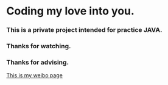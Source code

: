 # Coding my love into you.
### This is a private project intended for practice JAVA.  
### Thanks for watching.  
### Thanks for advising.  
[This is my weibo page](weibo.com/3801836590/profile)
